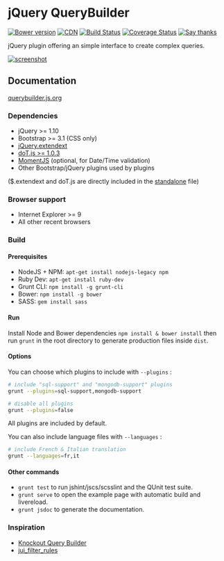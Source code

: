 # jQuery QueryBuilder

[![Bower version](https://img.shields.io/bower/v/jQuery-QueryBuilder.svg?style=flat-square)](http://querybuilder.js.org)
[![CDN](https://img.shields.io/badge/cdn-jsdelivr-%23EB4C36.svg?style=flat-square)](http://www.jsdelivr.com/projects/jquery.query-builder)
[![Build Status](https://img.shields.io/travis/mistic100/jQuery-QueryBuilder.svg?style=flat-square)](https://travis-ci.org/mistic100/jQuery-QueryBuilder)
[![Coverage Status](https://img.shields.io/coveralls/mistic100/jQuery-QueryBuilder/master.svg?style=flat-square)](https://coveralls.io/r/mistic100/jQuery-QueryBuilder)
[![Say thanks](https://img.shields.io/badge/SayThanks.io-%E2%98%80-1EAEDB.svg?style=flat-square)](https://saythanks.io/to/mistic100)

jQuery plugin offering an simple interface to create complex queries.

[![screenshot](https://raw.githubusercontent.com/mistic100/jQuery-QueryBuilder/master/examples/screenshot.png)](http://querybuilder.js.org)

## Documentation
[querybuilder.js.org](http://querybuilder.js.org)

### Dependencies
 * jQuery >= 1.10
 * Bootstrap >= 3.1 (CSS only)
 * [jQuery.extendext](https://github.com/mistic100/jQuery.extendext)
 * [doT.js >= 1.0.3](http://olado.github.io/doT)
 * [MomentJS](http://momentjs.com) (optional, for Date/Time validation)
 * Other Bootstrap/jQuery plugins used by plugins

($.extendext and doT.js are directly included in the [standalone](https://github.com/mistic100/jQuery-QueryBuilder/blob/master/dist/js/query-builder.standalone.js) file)

### Browser support
 * Internet Explorer >= 9
 * All other recent browsers

### Build

#### Prerequisites

 * NodeJS + NPM: `apt-get install nodejs-legacy npm`
 * Ruby Dev: `apt-get install ruby-dev`
 * Grunt CLI: `npm install -g grunt-cli`
 * Bower: `npm install -g bower`
 * SASS: `gem install sass`

#### Run

Install Node and Bower dependencies `npm install & bower install` then run `grunt` in the root directory to generate production files inside `dist`.

#### Options

You can choose which plugins to include with `--plugins` :
```bash
# include "sql-support" and "mongodb-support" plugins
grunt --plugins=sql-support,mongodb-support

# disable all plugins
grunt --plugins=false
```
All plugins are included by default.

You can also include language files with `--languages` :
```bash
# include French & Italian translation
grunt --languages=fr,it
```

#### Other commands

 * `grunt test` to run jshint/jscs/scsslint and the QUnit test suite.
 * `grunt serve` to open the example page with automatic build and livereload.
 * `grunt jsdoc` to generate the documentation.

### Inspiration
 * [Knockout Query Builder](http://kindohm.github.io/knockout-query-builder/)
 * [jui_filter_rules](http://www.pontikis.net/labs/jui_filter_rules/)
